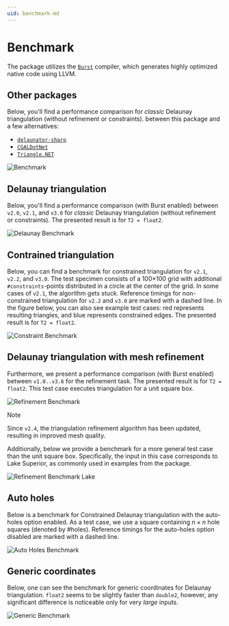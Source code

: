 ```yaml
---
uid: benchmark-md
---
```


# Benchmark

The package utilizes the [`Burst`][burst] compiler, which generates highly optimized native code using LLVM.

## Other packages

Below, you'll find a performance comparison for *classic* Delaunay triangulation (without refinement or constraints).
between this package and a few alternatives:

- [`delaunator-sharp`][delaunator-sharp]
- [`CGALDotNet`][cgaldotnet]
- [`Triangle.NET`][triangle-net]

![Benchmark](../images/benchmark.png)

## Delaunay triangulation

Below, you'll find a performance comparison (with Burst enabled) between `v2.0`, `v2.1`, and `v3.0` for *classic* Delaunay triangulation (without refinement or constraints).
The presented result is for `T2 = float2`.

![Delaunay Benchmark](../images/benchmark-delaunay.png)

## Contrained triangulation

Below, you can find a benchmark for constrained triangulation for `v2.1`, `v2.2`, and `v3.0`. The test specimen consists of a 100×100 grid with additional `#constraints`-points distributed in a circle at the center of the grid. In some cases of `v2.1`, the algorithm gets stuck.
Reference timings for non-constrained triangulation for `v2.2` and `v3.0` are marked with a dashed line.
In the figure below, you can also see example test cases: red represents resulting triangles, and blue represents constrained edges.
The presented result is for `T2 = float2`.

![Constraint Benchmark](../images/benchmark-constraint.png)

## Delaunay triangulation with mesh refinement

Furthermore, we present a performance comparison (with Burst enabled) between `v1.0..v3.6` for the refinement task.
The presented result is for `T2 = float2`.
This test case executes triangulation for a unit square box.

![Refinement Benchmark](../images/benchmark-refinement.png)

> [!NOTE]  
> Since `v2.4`, the triangulation refinement algorithm has been updated, resulting in improved mesh quality.

Additionally, below we provide a benchmark for a more general test case than the unit square box.
Specifically, the input in this case corresponds to Lake Superior, as commonly used in examples from the package.

![Refinement Benchmark Lake](../images/benchmark-refinement-lake.png)

## Auto holes

Below is a benchmark for Constrained Delaunay triangulation with the auto-holes option enabled. As a test case, we use a square containing $n\times n$ hole squares (denoted by #holes). Reference timings for the auto-holes option disabled are marked with a dashed line.

![Auto Holes Benchmark](../images/benchmark-auto-holes.png)

## Generic coordinates

Below, one can see the benchmark for generic coordinates for Delaunay triangulation.
`float2` seems to be slightly faster than `double2`, however, any significant difference is noticeable only for very *large* inputs.

![Generic Benchmark](../images/benchmark-generics.png)

[burst]: https://docs.unity3d.com/Packages/com.unity.burst@1.8
[delaunator-sharp]: https://github.com/nol1fe/delaunator-sharp/
[cgaldotnet]: https://github.com/Scrawk/CGALDotNet
[triangle-net]: https://github.com/wo80/Triangle.NET
